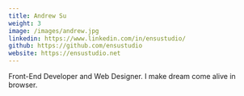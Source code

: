 ```yaml
---
title: Andrew Su
weight: 3
image: /images/andrew.jpg
linkedin: https://www.linkedin.com/in/ensustudio/
github: https://github.com/ensustudio
website: https://ensustudio.net
---
```


Front-End Developer and Web Designer. I make dream come alive in browser.
